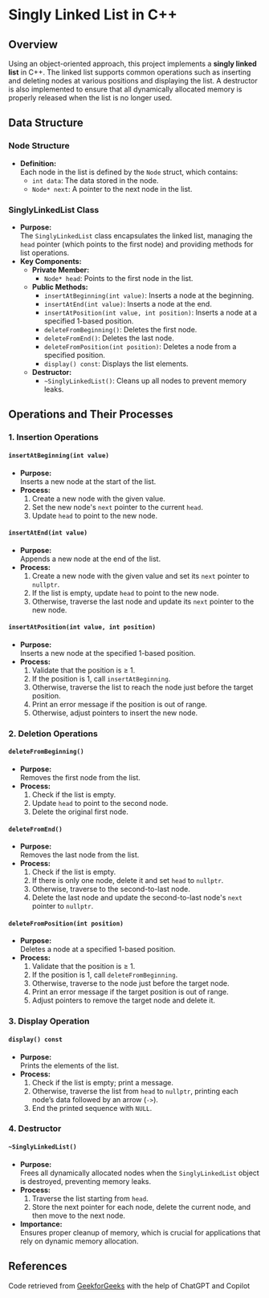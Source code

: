 # Singly Linked List in C++

## Overview
Using an object-oriented approach, this project implements a **singly linked list** in C++. The linked list supports common operations such as inserting and deleting nodes at various positions and displaying the list. A destructor is also implemented to ensure that all dynamically allocated memory is properly released when the list is no longer used.

## Data Structure

### Node Structure
- **Definition:**  
  Each node in the list is defined by the `Node` struct, which contains:
  - `int data`: The data stored in the node.
  - `Node* next`: A pointer to the next node in the list.

### SinglyLinkedList Class
- **Purpose:**  
  The `SinglyLinkedList` class encapsulates the linked list, managing the `head` pointer (which points to the first node) and providing methods for list operations.
- **Key Components:**
  - **Private Member:**
    - `Node* head`: Points to the first node in the list.
  - **Public Methods:**
    - `insertAtBeginning(int value)`: Inserts a node at the beginning.
    - `insertAtEnd(int value)`: Inserts a node at the end.
    - `insertAtPosition(int value, int position)`: Inserts a node at a specified 1-based position.
    - `deleteFromBeginning()`: Deletes the first node.
    - `deleteFromEnd()`: Deletes the last node.
    - `deleteFromPosition(int position)`: Deletes a node from a specified position.
    - `display() const`: Displays the list elements.
  - **Destructor:**
    - `~SinglyLinkedList()`: Cleans up all nodes to prevent memory leaks.

## Operations and Their Processes

### 1. Insertion Operations

#### `insertAtBeginning(int value)`
- **Purpose:**  
  Inserts a new node at the start of the list.
- **Process:**
  1. Create a new node with the given value.
  2. Set the new node's `next` pointer to the current `head`.
  3. Update `head` to point to the new node.

#### `insertAtEnd(int value)`
- **Purpose:**  
  Appends a new node at the end of the list.
- **Process:**
  1. Create a new node with the given value and set its `next` pointer to `nullptr`.
  2. If the list is empty, update `head` to point to the new node.
  3. Otherwise, traverse the last node and update its `next` pointer to the new node.

#### `insertAtPosition(int value, int position)`
- **Purpose:**  
  Inserts a new node at the specified 1-based position.
- **Process:**
  1. Validate that the position is ≥ 1.
  2. If the position is 1, call `insertAtBeginning`.
  3. Otherwise, traverse the list to reach the node just before the target position.
  4. Print an error message if the position is out of range.
  5. Otherwise, adjust pointers to insert the new node.

### 2. Deletion Operations

#### `deleteFromBeginning()`
- **Purpose:**  
  Removes the first node from the list.
- **Process:**
  1. Check if the list is empty.
  2. Update `head` to point to the second node.
  3. Delete the original first node.

#### `deleteFromEnd()`
- **Purpose:**  
  Removes the last node from the list.
- **Process:**
  1. Check if the list is empty.
  2. If there is only one node, delete it and set `head` to `nullptr`.
  3. Otherwise, traverse to the second-to-last node.
  4. Delete the last node and update the second-to-last node's `next` pointer to `nullptr`.

#### `deleteFromPosition(int position)`
- **Purpose:**  
  Deletes a node at a specified 1-based position.
- **Process:**
  1. Validate that the position is ≥ 1.
  2. If the position is 1, call `deleteFromBeginning`.
  3. Otherwise, traverse to the node just before the target node.
  4. Print an error message if the target position is out of range.
  5. Adjust pointers to remove the target node and delete it.

### 3. Display Operation

#### `display() const`
- **Purpose:**  
  Prints the elements of the list.
- **Process:**
  1. Check if the list is empty; print a message.
  2. Otherwise, traverse the list from `head` to `nullptr`, printing each node’s data followed by an arrow (`->`).
  3. End the printed sequence with `NULL`.

### 4. Destructor

#### `~SinglyLinkedList()`
- **Purpose:**  
  Frees all dynamically allocated nodes when the `SinglyLinkedList` object is destroyed, preventing memory leaks.
- **Process:**
  1. Traverse the list starting from `head`.
  2. Store the next pointer for each node, delete the current node, and then move to the next node.
- **Importance:**  
  Ensures proper cleanup of memory, which is crucial for applications that rely on dynamic memory allocation.

## References
Code retrieved from [GeekforGeeks](https://www.geeksforgeeks.org/cpp-linked-list/) with the help of ChatGPT and Copilot
